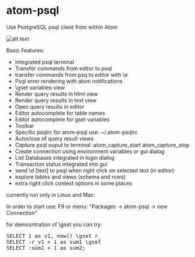 # atom-psql
Use PostgreSQL psql client from within Atom


![alt text](https://raw.githubusercontent.com/maisk/atom-psql/master/doc/atom-psql.png "screenshot")



Basic Features:
 * Integrated psql terminal
 * Transfer commands from editor to psql  
 * transfer commands from psq to editor with \e
 * Psql error rendering with atom notifications
 * \gset variables view
 * Render query results in html view
 * Render query results in text view
 * Open query results in editor
 * Editor autocomplete for table names 
 * Editor autocomplete for gset variables
 * Toolbar 
 * Specific psqlrc for atom-psql  use: ~/.atom-psqlrc
 * Autoclose of query result views
 * Capture psql ouput to terminal :atom_capture_start atom_capture_stop
 * Create connection using environment variables or gui dialog
 * List Databases integrated in login dialog 
 * Transaction status integrated into gui
 * send \d [text] to psql when right click on selected text (in editor)
 * explore tables and views (schema and rows)
 * extra right click context options in some places 
 

currently run only in Linux and Mac.

In order to start use: F9 or menu: "Packages -> atom-psql -> new Connection"  
 

for demosntration of \gset you can try:
<pre>
SELECT 1 as v1, now() \gset r_
SELECT :r_v1 + 1 as sum1 \gset
SELECT :sum1 + 1 as sum2;
</pre>

